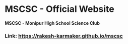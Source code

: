 # MSCSC - Official Website
#### MSCSC - Monipur High School Science Club
### Link: https://rakesh-karmaker.github.io/mscsc
